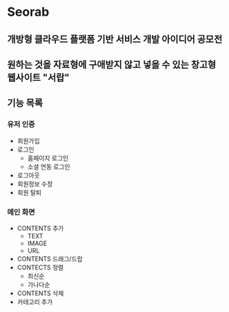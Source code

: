 # Seorab
## 개방형 클라우드 플랫폼 기반 서비스 개발 아이디어 공모전 
원하는 것을 자료형에 구애받지 않고 넣을 수 있는 창고형 웹사이트 "서랍"
---
## 기능 목록

### 유저 인증
- 회원가입
- 로그인
  - 홈페이지 로그인
  - 소셜 연동 로그인
 - 로그아웃
 - 회원정보 수정
 - 회원 탈퇴
  
### 메인 화면
- CONTENTS 추가
  - TEXT
  - IMAGE
  - URL
- CONTENTS 드래그/드랍
- CONTECTS 정렬
  - 최신순
  - 가나다순
- CONTENTS 삭제
- 카테고리 추가
